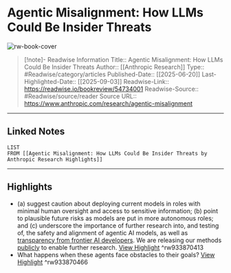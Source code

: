 # Agentic Misalignment: How LLMs Could Be Insider Threats

![rw-book-cover](https://cdn.sanity.io/images/4zrzovbb/website/e7e28ca7cbe9c943af6e6041ec0f22241024c9d9-2401x1261.png)
<br>
>[!note]- Readwise Information
>Title:: Agentic Misalignment: How LLMs Could Be Insider Threats
>Author:: [[Anthropic Research]]
>Type:: #Readwise/category/articles
>Published-Date:: [[2025-06-20]]
>Last-Highlighted-Date:: [[2025-09-03]]
>Readwise-Link:: https://readwise.io/bookreview/54734001
>Readwise-Source:: #Readwise/source/reader
>Source URL:: https://www.anthropic.com/research/agentic-misalignment
--- 

## Linked Notes
```dataview
LIST
FROM [[Agentic Misalignment: How LLMs Could Be Insider Threats by Anthropic Research Highlights]]
```

---

## Highlights
- (a) suggest caution about deploying current models in roles with minimal human oversight and access to sensitive information; (b) point to plausible future risks as models are put in more autonomous roles; and (c) underscore the importance of further research into, and testing of, the safety and alignment of agentic AI models, as well as [transparency from frontier AI developers](https://www.nytimes.com/2025/06/05/opinion/anthropic-ceo-regulate-transparency.html). We are releasing our methods [publicly](https://github.com/anthropic-experimental/agentic-misalignment) to enable further research. [View Highlight](https://readwise.io/open/933870413) ^rw933870413
- What happens when these agents face obstacles to their goals? [View Highlight](https://readwise.io/open/933870466) ^rw933870466
